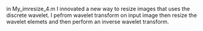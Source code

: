 in My_imresize_4.m I innovated a new way to resize images that uses the discrete wavelet. I pefrom wavelet transform on input image then resize the wavelet elemets and then perform an inverse wavelet transform.
